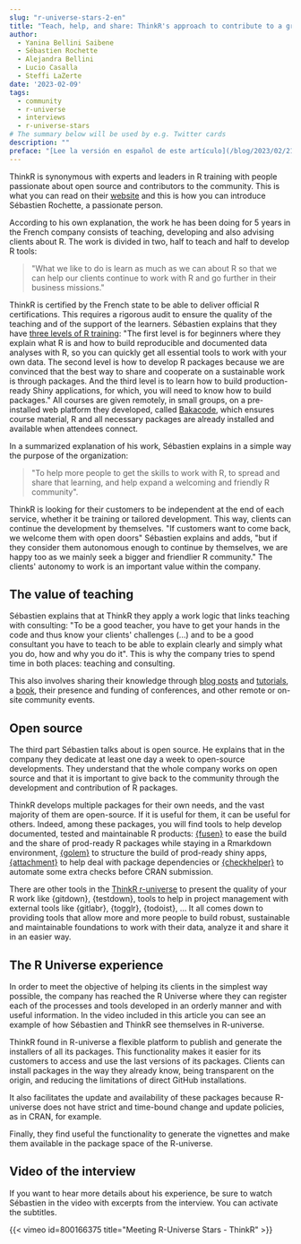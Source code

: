 ```yaml
---
slug: "r-universe-stars-2-en"
title: "Teach, help, and share: ThinkR's approach to contribute to a growing and friendly R community"
author:
  - Yanina Bellini Saibene
  - Sébastien Rochette
  - Alejandra Bellini
  - Lucio Casalla  
  - Steffi LaZerte
date: '2023-02-09'
tags:
  - community
  - r-universe
  - interviews
  - r-universe-stars
# The summary below will be used by e.g. Twitter cards
description: ""
preface: "[Lee la versión en español de este artículo](/blog/2023/02/21/r-universe-stars-2-es/), [Lire la version française de cet article](/blog/2023/02/21/r-universe-stars-2-fr/)"
---
```


ThinkR is synonymous with experts and leaders in R training with people passionate about open source and contributors to the community. This is what you can read on their [website](https://rtask.thinkr.fr) and this is how you can introduce Sébastien Rochette, a passionate person.

According to his own explanation, the work he has been doing for 5 years in the French company consists of teaching, developing and also advising clients about R. The work is divided in two, half to teach and half to develop R tools:

> "What we like to do is learn as much as we can about R so that we can help our clients continue to work with R and go further in their business missions."

ThinkR is certified by the French state to be able to deliver official R certifications.  This requires a rigorous audit to ensure the quality of the teaching and of the support of the learners. Sébastien explains that they have [three levels of R training](https://rtask.thinkr.fr/remote-trainings-and-certification/): "The first level is for beginners where they explain what R is and how to build reproducible and documented data analyses with R, so you can quickly get all essential tools to work with your own data. The second level is how to develop R packages because we are convinced that the best way to share and cooperate on a sustainable work is through packages. And the third level is to learn how to build production-ready Shiny applications, for which, you will need to know how to build packages." All courses are given remotely, in small groups, on a pre-installed web platform they developed, called [Bakacode](https://thinkr.fr/what-is-bakacode.pdf), which ensures course material, R and all necessary packages are already installed and available when attendees connect.

In a summarized explanation of his work, Sébastien explains in a simple way the purpose of the organization: 

> "To help more people to get the skills to work with R, to spread and share that learning, and help expand a welcoming and friendly R community".

ThinkR is looking for their customers to be independent at the end of each service, whether it be training or tailored development. This way, clients can continue the development by themselves. "If customers want to come back, we welcome them with open doors" Sébastien explains and adds, "but if they consider them autonomous enough to continue by themselves, we are happy too as we mainly seek a bigger and friendlier R community." The clients' autonomy to work is an important value within the company.


## The value of teaching

Sébastien explains that at ThinkR they apply a work logic that links teaching with consulting: "To be a good teacher, you have to get your hands in the code and thus know your clients' challenges (...) and to be a good consultant you have to teach to be able to explain clearly and simply what you do, how and why you do it". This is why the company tries to spend time in both places: teaching and consulting.

This also involves sharing their knowledge through [blog posts](https://rtask.thinkr.fr/blog/) and [tutorials](https://thinkr.fr/blog/), a [book](https://engineering-shiny.org/), their presence and funding of conferences, and other remote or on-site community events.


## Open source

The third part Sébastien talks about is open source. He explains that in the company they dedicate at least one day a week to open-source developments. They understand that the whole company works on open source and that it is important to give back to the community through the development and contribution of R packages. 

ThinkR develops multiple packages for their own needs, and the vast majority of them are open-source. If it is useful for them, it can be useful for others. Indeed, among these packages, you will find tools to help develop documented, tested and maintainable R products: [{fusen}](https://thinkr-open.r-universe.dev/fusen#) to ease the build and the share of prod-ready R packages while staying in a Rmarkdown environment, [{golem}](https://thinkr-open.r-universe.dev/golem#) to structure the build of prod-ready shiny apps, [{attachment}](https://thinkr-open.r-universe.dev/attachment) to help deal with package dependencies or [{checkhelper}](https://thinkr-open.r-universe.dev/checkhelper#) to automate some extra checks before CRAN submission. 

There are other tools in the [ThinkR r-universe](https://thinkr-open.r-universe.dev/) to present the quality of your R work like {gitdown}, {testdown}, tools to help in project management with external tools like {gitlabr}, {togglr}, {todoist}, … It all comes down to providing tools that allow more and more people to build robust, sustainable and maintainable foundations to work with their data, analyze it and share it in an easier way.


## The R Universe experience

In order to meet the objective of helping its clients in the simplest way possible, the company has reached the R Universe where they can register each of the processes and tools developed in an orderly manner and with useful information. In the video included in this article you can see an example of how Sébastien and ThinkR see themselves in R-universe.

ThinkR found in R-universe a flexible platform to publish and generate the installers of all its packages. This functionality makes it easier for its customers to access and use the last versions of its packages. Clients can install packages in the way they already know, being transparent on the origin, and reducing the limitations of direct GitHub installations.  

It also facilitates the update and availability of these packages because R-universe does not have strict and time-bound change and update policies, as in CRAN, for example.  

Finally, they find useful the functionality to generate the vignettes and make them available in the package space of the R-universe.

## Video of the interview

If you want to hear more details about his experience, be sure to watch Sébastien in the video with excerpts from the interview. You can activate the subtitles.


{{< vimeo id=800166375 title="Meeting R-Universe Stars - ThinkR" >}}
